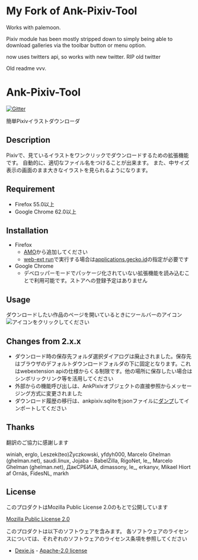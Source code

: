 # My Fork of Ank-Pixiv-Tool
Works with palemoon.

Pixiv module has been mostly stripped down to simply being able to download
galleries via the toolbar button or menu option. 

now uses twitters api, so works with new twitter. RIP old twitter

Old readme vvv.

# Ank-Pixiv-Tool

[![Gitter](https://badges.gitter.im/anekos/Ank-Pixiv-Tool.svg)](https://gitter.im/anekos/Ank-Pixiv-Tool?utm_source=badge&utm_medium=badge&utm_campaign=pr-badge&utm_content=badge)

簡単Pixivイラストダウンローダ

## Description

Pixivで、見ているイラストをワンクリックでダウンロードするための拡張機能です。
自動的に、適切なファイル名をつけることが出来ます。
また、中サイズ表示の画面のまま大きなイラストを見られるようになります。

## Requirement

- Firefox 55.0以上
- Google Chrome 62.0以上

## Installation

- Firefox
    - [AMO](https://addons.mozilla.org/ja/firefox/addon/ank-pixiv-tool/)から追加してください
    - [web-ext run](https://developer.mozilla.org/en-US/Add-ons/WebExtensions/Getting_started_with_web-ext)で実行する場合は[applications.gecko.id](https://developer.mozilla.org/en-US/Add-ons/WebExtensions/manifest.json/applications)の指定が必要です
- Google Chrome
    - デベロッパーモードでパッケージ化されていない拡張機能を読み込むことで利用可能です。ストアへの登録予定はありません
## Usage

ダウンロードしたい作品のページを開いているときにツールバーのアイコン![アイコン](https://raw.githubusercontent.com/anekos/Ank-Pixiv-Tool/master/webextensions/source/images/icon16.png)をクリックしてください

## Changes from 2.x.x

- ダウンロード時の保存先フォルダ選択ダイアログは廃止されました。保存先はブラウザのデフォルトダウンロードフォルダの下に固定となります。これはwebextension apiの仕様からくる制限です。他の場所に保存したい場合はシンボリックリンク等を活用してください
- 外部からの機能呼び出しは、AnkPixivオブジェクトの直接参照からメッセージング方式に変更されました
- ダウンロード履歴の移行は、ankpixiv.sqliteをjsonファイルに[ダンプ](https://github.com/anekos/Ank-Pixiv-Tool/blob/master/webextensions/misc/dump_ankpixiv_sqlite.py)してインポートしてください

## Thanks

翻訳のご協力に感謝します

winiah,
erglo,
Leszek(teo)Życzkowski,
yfdyh000,
Marcelo Ghelman (ghelman.net),
saudi.linux,
Jojaba - BabelZilla,
RigoNet,
le_,
Marcelo Ghelman (ghelman.net),
ДакСРБИЈА,
dimassony,
le_,
erkanyv,
Mikael Hiort af Ornäs,
FidesNL,
markh

## License

このプロダクトはMozilla Public License 2.0のもとで公開しています

[Mozilla Public License 2.0](https://www.mozilla.org/MPL/2.0/)

このプロダクトは以下のソフトウェアを含みます。
各ソフトウェアのライセンスについては、それぞれのソフトウェアのライセンス条項を参照してください

- [Dexie.js](http://dexie.org/) - [Apache-2.0 license](http://www.apache.org/licenses/LICENSE-2.0)
